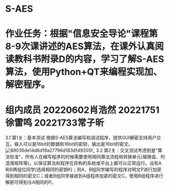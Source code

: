 # S-AES
# 作业任务：根据"信息安全导论"课程第8-9次课讲述的AES算法，在课外认真阅读教科书附录D的内容，学习了解S-AES算法，使用Python+QT来编程实现加、解密程序。
# 组内成员 20220602肖浩然 20221751徐雷鸣 20221733常子昕
3.1 第1关：基本测试       根据S-AES算法编写和调试程序，提供GUI解密支持用户交互。输入可以是16bit的数据和16bit的密钥，输出是16bit的密文。
![89036de14d6d19a27796d183d149205f_](https://github.com/user-attachments/assets/fc49dbc0-8fbe-40b1-a7dd-effe1875cfcb)
3.2 第2关：交叉测试考虑到是"算法标准"，所有人在编写程序的时候需要使用相同算法流程和转换单元(替换盒、列混淆矩阵等)，以保证算法和程序在异构的系统或平台上都可以正常运行。设有A和B两组位同学(选择相同的密钥K)；则A、B组同学编写的程序对明文P进行加密得到相同的密文C；或者B组同学接收到A组程序加密的密文C，使用B组程序进行解密可得到与A相同的P。
